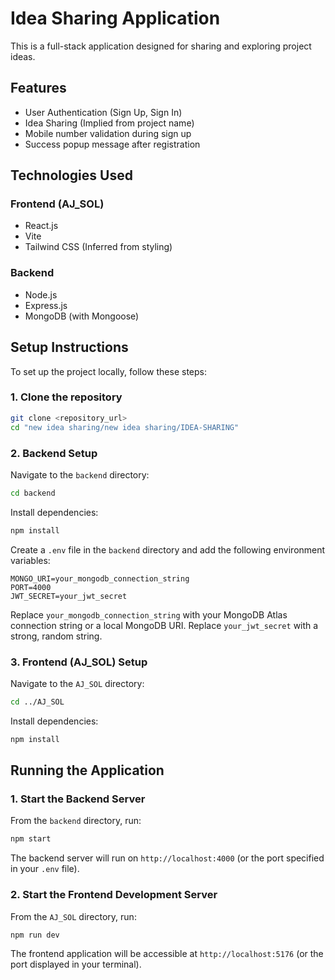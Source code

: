 # Idea Sharing Application

This is a full-stack application designed for sharing and exploring project ideas.

## Features

- User Authentication (Sign Up, Sign In)
- Idea Sharing (Implied from project name)
- Mobile number validation during sign up
- Success popup message after registration

## Technologies Used

### Frontend (AJ_SOL)

- React.js
- Vite
- Tailwind CSS (Inferred from styling)

### Backend

- Node.js
- Express.js
- MongoDB (with Mongoose)

## Setup Instructions

To set up the project locally, follow these steps:

### 1. Clone the repository

```bash
git clone <repository_url>
cd "new idea sharing/new idea sharing/IDEA-SHARING"
```

### 2. Backend Setup

Navigate to the `backend` directory:

```bash
cd backend
```

Install dependencies:

```bash
npm install
```

Create a `.env` file in the `backend` directory and add the following environment variables:

```
MONGO_URI=your_mongodb_connection_string
PORT=4000
JWT_SECRET=your_jwt_secret
```

Replace `your_mongodb_connection_string` with your MongoDB Atlas connection string or a local MongoDB URI. Replace `your_jwt_secret` with a strong, random string.

### 3. Frontend (AJ_SOL) Setup

Navigate to the `AJ_SOL` directory:

```bash
cd ../AJ_SOL
```

Install dependencies:

```bash
npm install
```

## Running the Application

### 1. Start the Backend Server

From the `backend` directory, run:

```bash
npm start
```

The backend server will run on `http://localhost:4000` (or the port specified in your `.env` file).

### 2. Start the Frontend Development Server

From the `AJ_SOL` directory, run:

```bash
npm run dev
```

The frontend application will be accessible at `http://localhost:5176` (or the port displayed in your terminal).